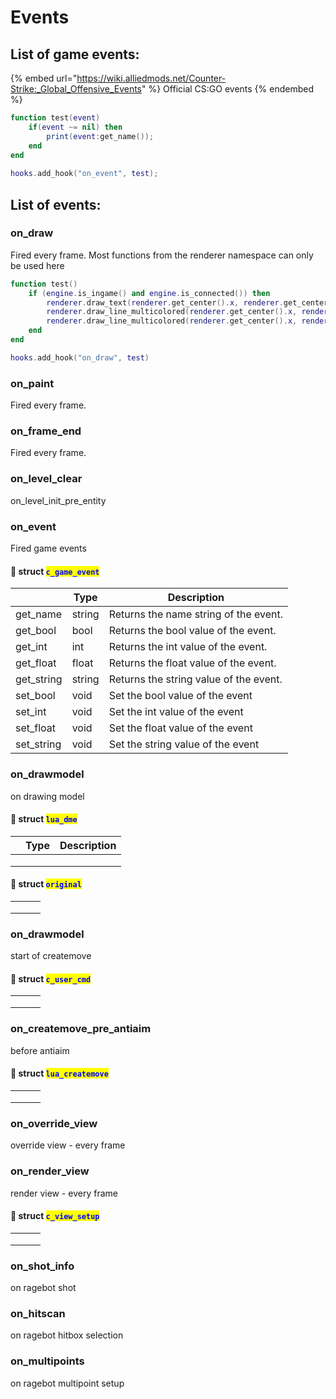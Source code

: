 # Events

## List of game events:

{% embed url="https://wiki.alliedmods.net/Counter-Strike:_Global_Offensive_Events" %}
Official CS:GO events
{% endembed %}

```lua
function test(event) 
    if(event ~= nil) then 
        print(event:get_name()); 
    end 
end 
  
hooks.add_hook("on_event", test);
```

## List of events:

### on\_draw

Fired every frame. Most functions from the renderer namespace can only be used here

```lua
function test() 
    if (engine.is_ingame() and engine.is_connected()) then         
        renderer.draw_text(renderer.get_center().x, renderer.get_center().y + 15, "choke me daddy", 255, 255, 255, 255, font_flags.centered_x); 
        renderer.draw_line_multicolored(renderer.get_center().x, renderer.get_center().y + 35, renderer.get_center().x + 40 * clientstate.get_choked_ticks() / 15.0, renderer.get_center().y + 35, 255, 255, 255, 255, 255, 255, 255, 0); 
        renderer.draw_line_multicolored(renderer.get_center().x, renderer.get_center().y + 35, renderer.get_center().x - 40 * clientstate.get_choked_ticks() / 15.0, renderer.get_center().y + 35, 255, 255, 255, 255, 255, 255, 255, 0);         
    end 
end 

hooks.add_hook("on_draw", test)
```

### on\_paint

Fired every frame.&#x20;

### on\_frame\_end

Fired every frame.&#x20;

### on\_level\_clear

on\_level\_init\_pre\_entity

### on\_event

Fired game events

#### 🔗 struct <mark style="color:blue;">`c_game_event`</mark>

|             | Type   | Description                            |
| ----------- | ------ | -------------------------------------- |
| get\_name   | string | Returns the name string of the event.  |
| get\_bool   | bool   | Returns the bool value of the event.   |
| get\_int    | int    | Returns the int value of the event.    |
| get\_float  | float  | Returns the float value of the event.  |
| get\_string | string | Returns the string value of the event. |
| set\_bool   | void   | Set the bool value of the event        |
| set\_int    | void   | Set the int value of the event         |
| set\_float  | void   | Set the float value of the event       |
| set\_string | void   | Set the string value of the event      |

### on\_drawmodel&#x20;

on drawing model&#x20;

#### 🔗 struct <mark style="color:blue;">`lua_dme`</mark>

|   | Type | Description |
| - | ---- | ----------- |
|   |      |             |
|   |      |             |
|   |      |             |

#### 🔗 struct <mark style="color:blue;">`original`</mark>

|   |   |   |
| - | - | - |
|   |   |   |
|   |   |   |
|   |   |   |

### on\_drawmodel

start of createmove

#### 🔗 struct <mark style="color:blue;">`c_user_cmd`</mark>

|   |   |   |
| - | - | - |
|   |   |   |
|   |   |   |
|   |   |   |

### on\_createmove\_pre\_antiaim

before antiaim

#### 🔗 struct <mark style="color:blue;">`lua_createmove`</mark>

|   |   |   |
| - | - | - |
|   |   |   |
|   |   |   |
|   |   |   |

### on\_override\_view

override view - every frame

### on\_render\_view&#x20;

render view - every frame&#x20;

#### 🔗 struct <mark style="color:blue;">`c_view_setup`</mark>

|   |   |   |
| - | - | - |
|   |   |   |
|   |   |   |
|   |   |   |

### on\_shot\_info&#x20;

on ragebot shot

### on\_hitscan&#x20;

on ragebot hitbox selection

### on\_multipoints&#x20;

on ragebot multipoint setup

